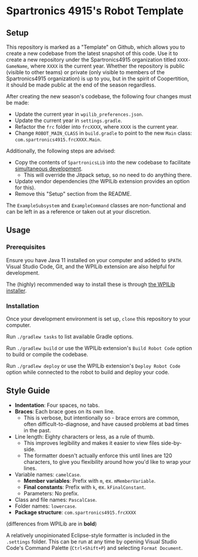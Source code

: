 # Spartronics 4915's Robot Template

## Setup

This repository is marked as a "Template" on Github, which allows you to create a new codebase from the latest snapshot of this code.
Use it to create a new repository under the Spartronics4915 organization titled `XXXX-GameName`, where `XXXX` is the current year.
Whether the repository is public (visible to other teams) or private (only visible to members of the Spartronics4915 organization) is up to you, but in the spirit of Coopertition, it should be made public at the end of the season regardless.

After creating the new season's codebase, the following four changes must be made:

- Update the current year in `wpilib_preferences.json`.
- Update the current year in `settings.gradle`.
- Refactor the `frc` folder into `frcXXXX`, where `XXXX` is the current year.
- Change `ROBOT_MAIN_CLASS` in `build.gradle` to point to the new `Main` class: `com.spartronics4915.frcXXXX.Main`.

Additionally, the following steps are advised:

- Copy the contents of `SpartronicsLib` into the new codebase to facilitate [simultaneous development](https://github.com/Spartronics4915/SpartronicsLib#for-spartronics).
  - This will override the Jitpack setup, so no need to do anything there.
- Update vendor dependencies (the WPILib extension provides an option for this).
- Remove this "Setup" section from the README.

The `ExampleSubsystem` and `ExampleCommand` classes are non-functional and can
be left in as a reference or taken out at your discretion.

## Usage

### Prerequisites

Ensure you have Java 11 installed on your computer and added to `$PATH`.
Visual Studio Code, Git, and the WPILib extension are also helpful for development.

The (highly) recommended way to install these is through [the WPILib installer](https://docs.wpilib.org/en/latest/docs/zero-to-robot/step-2/wpilib-setup.html
).

### Installation

Once your development environment is set up, `clone` this repository to your computer.

Run `./gradlew tasks` to list available Gradle options.

Run `./gradlew build` or use the WPILib extension's `Build Robot Code` option to build or compile the codebase.

Run `./gradlew deploy` or use the WPILib extension's `Deploy Robot Code` option while connected to the robot to build and deploy your code.

## Style Guide

- **Indentation**: Four spaces, no tabs.
- **Braces**: Each brace goes on its own line.
  - This is verbose, but intentionally so - brace errors are common,
    often difficult-to-diagnose, and have caused problems at bad times in the past.
- Line length: Eighty characters or less, as a rule of thumb.
  - This improves legibility and makes it easier to view files side-by-side.
  - The formatter doesn't actually enforce this until lines are 120 characters,
    to give you flexibility around how you'd like to wrap your lines.
- Variable names: `camelCase`.
  - **Member variables**: Prefix with `m`, ex. `mMemberVariable`.
  - **Final constants**: Prefix with `k`, ex. `kFinalConstant`.
  - Parameters: No prefix.
- Class and file names: `PascalCase`.
- Folder names: `lowercase`.
- **Package structure**: `com.spartronics4915.frcXXXX`

(differences from WPILib are in **bold**)

A relatively unopinionated Eclipse-style formatter is included in the `.settings` folder.
This can be run at any time by opening Visual Studio Code's Command Palette (`Ctrl+Shift+P`) and selecting `Format Document`.
